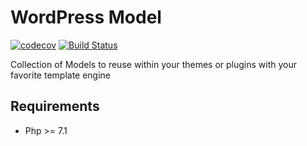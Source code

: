 # WordPress Model

[![codecov](https://codecov.io/gh/widoz/wordpress-model/branch/develop/graph/badge.svg)](https://codecov.io/gh/widoz/wordpress-model)
[![Build Status](https://travis-ci.org/widoz/wordpress-model.svg?branch=develop)](https://travis-ci.org/widoz/wordpress-model)

Collection of Models to reuse within your themes or plugins with your favorite template engine

## Requirements

- Php >= 7.1
